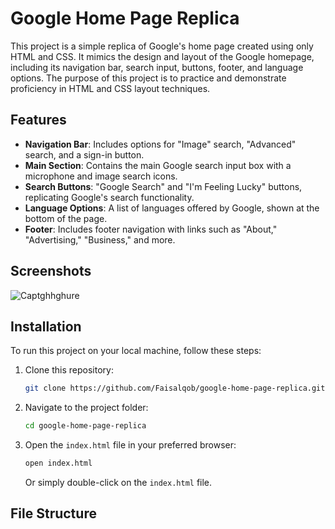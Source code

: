 # Google Home Page Replica

This project is a simple replica of Google's home page created using only HTML and CSS. It mimics the design and layout of the Google homepage, including its navigation bar, search input, buttons, footer, and language options. The purpose of this project is to practice and demonstrate proficiency in HTML and CSS layout techniques.

## Features
- **Navigation Bar**: Includes options for "Image" search, "Advanced" search, and a sign-in button.
- **Main Section**: Contains the main Google search input box with a microphone and image search icons.
- **Search Buttons**: "Google Search" and "I'm Feeling Lucky" buttons, replicating Google's search functionality.
- **Language Options**: A list of languages offered by Google, shown at the bottom of the page.
- **Footer**: Includes footer navigation with links such as "About," "Advertising," "Business," and more.

## Screenshots

![Captghhghure](https://github.com/user-attachments/assets/1a731d65-791f-4be8-8047-4eb5a63ffc04)


## Installation
To run this project on your local machine, follow these steps:

1. Clone this repository:

    ```bash
    git clone https://github.com/Faisalqob/google-home-page-replica.git
    ```

2. Navigate to the project folder:

    ```bash
    cd google-home-page-replica
    ```

3. Open the `index.html` file in your preferred browser:

    ```bash
    open index.html
    ```

   Or simply double-click on the `index.html` file.

## File Structure

